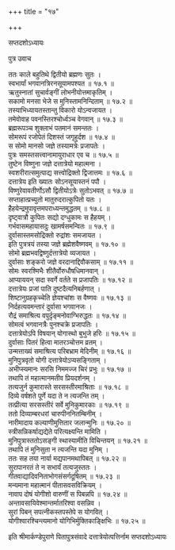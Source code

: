 +++
title = "१७"

+++

सप्तदशोऽध्यायः  

पुत्र उवाच  

ततः काले बहुतिथे द्वितीयो ब्रह्मणः सुतः  ।  
स्वभार्यां भगवानत्रिरनसूयामपश्यत  ॥ १७.१ ॥  
ऋतुस्नातां सुचार्वङ्गीं लोभनीयोत्तमाकृतिम्  ।  
सकामो मनसा भेजे स मुनिस्तामनिन्दिताम्  ॥ १७.२ ॥  
तस्याभिध्यायतस्तान्तु विकारो योऽन्वजायत  ।  
तमेवोवाह पवनस्तिरश्चोर्ध्वञ्च वेगवान्  ॥ १७.३ ॥  
ब्रह्मरूपञ्च शुक्लाभं पतमानं समन्ततः  ।  
सोमरूपं रजोपेतं दिशस्तं जगृहुर्दश  ॥ १७.४ ॥  
स सोमो मानसो जज्ञे तस्यामत्रेः प्रजापतेः  ।  
पुत्रः समस्तसत्त्वानामायुराधार एव च  ॥ १७.५ ॥  
तुष्टेन विष्णुना जज्ञे दत्तात्रेयो महात्मना  ।  
स्वशरीरात्समुत्पाद्य सत्त्वोद्रिक्तो द्विजात्तमः  ॥ १७.६ ॥  
दत्तात्रेय इति ख्यातः सोऽनसूयास्तनं पपौ  ।  
विष्णुरेवावतीर्णोऽसौ द्वितीयोऽत्रेः सुतोऽभवत् ॥ १७.७ ॥  
सप्ताहात्प्रच्युतो मातुरुदरात्कुपितो यतः  ।  
हैहयेन्द्रमुपावृत्तमपराध्यन्तमुद्धतम्  ॥ १७.८ ॥  
दृष्ट्वात्रौ कुपितः सद्यो दग्धुकामः स हैहयम्  ।  
गर्भवासमहायासदुः खामर्षसमन्वितः  ॥ १७.९ ॥  
दुर्वासास्तमसोद्रिक्तो रुद्रांशः समजायत  ।  
इति पुत्रत्रयं तस्या जज्ञे ब्रह्मेशवैष्णवम्  ॥ १७.१० ॥  
सोमो ब्रह्मभवद्विष्णुर्दत्तात्रेयो व्यजायत  ।  
दुर्वासाः शङ्करो जज्ञे वरदानाद्दिवौकसाम्  ॥ १७.११ ॥  
सोमः स्वरश्मिभैः शीतैर्वोरुधौषधिमानवान्  ।  
आप्याययन् सदा स्वर्गे वर्तते स प्रजापतिः  ॥ १७.१२ ॥  
दत्तात्रेयः प्रजां पाति दुष्टदैत्यनिबर्हणात् ।  
शिष्टानुग्रहकृच्चेति ज्ञेयश्चांशः स वैष्णवः  ॥ १७.१३ ॥  
निर्दहत्यवमन्तारं दुर्वासा भगवानजः  ।  
रौद्रं समाश्रित्य वपुर्दृङ्मनोवाग्भिरुद्धतः  ॥ १७.१४ ॥  
सोमत्वं भगवानत्रैः पुनश्चक्रे प्रजापतिः  ।  
दत्तात्रेयोऽपि विषयान् योगास्थो बुभुजे हरिः  ॥ १७.१५ ॥  
दुर्वासाः पितरं हित्वा मातरञ्चोत्तम व्रतम्  ।  
उन्मत्ताख्यं समाश्रित्य परिबभ्राम मेदिनीम्  ॥ १७.१६ ॥  
मुनिपुत्रवृतो योगी दत्तात्रेयोऽप्यसङ्गिताम्  ।  
अभीप्स्यमानः सरसि निममज्ज चिरं प्रभुः  ॥ १७.१७ ॥  
तथापि तं महात्मानमतीव प्रियदर्शनम्  ।  
तत्यजुर्न कुमारास्ते सरसस्तीरमाश्रिताः  ॥ १७.१८ ॥  
दिव्ये वर्षशते पूर्णे यदा ते न त्यजन्ति तम्  ।  
तत्प्रीत्या सरसस्तीरं सर्वे मुनिकुमारकाः  ॥ १७.१९ ॥  
ततो दिव्याम्बरधरां चारुपीननितम्बिनीम्  ।  
नारीमादाय कल्याणीमुत्तितार जलान्मुनिः  ॥ १७.२० ॥  
स्त्रीसन्निकर्षाद्यद्येते परित्यक्ष्यन्ति मामिति  ।  
मुनिपुत्रास्ततोऽसङ्गी स्थास्यामीति विचिन्तयन्  ॥ १७.२१ ॥  
तथापि तं मुनिसुता न त्यजन्ति यदा मुनिम्  ।  
ततः सह तया नार्या मद्यपानमथापिबत् ॥ १७.२२ ॥  
सुरापानरतं ते न सभार्यं तत्यजुस्ततः  ।  
गीतवाद्यादिवनिताभोगसंसर्गदूषितम्  ॥ १७.२३ ॥  
मन्यमाना महात्मानं पीतासवसविक्रियम्  ।  
नावाप दोषं योगीशो वारुणीं स पिबन्नपि  ॥ १७.२४ ॥  
अन्तावसायिवेश्मान्तर्मातरिश्वा वसन्निव  ।  
सुरां पिबन् सपत्नीकस्तपस्तेपे स योगवित् ।  
योगीश्वारश्चिन्त्यमानो योगिभिर्मुक्तिकाङ्क्षिभिः  ॥ १७.२५ ॥  

इति श्रीमार्कण्डेपुराणे पितापुत्रसंवादे दत्तात्रेयोत्पत्तिर्नाम सप्तदशोऽध्यायः  
